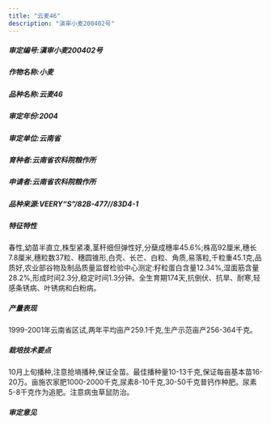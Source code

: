 ```yaml
---
title: "云麦46"
description: "滇审小麦200402号"
---
```

##### 审定编号:滇审小麦200402号

##### 作物名称:小麦

##### 品种名称:云麦46

##### 审定年份:2004

##### 审定单位:云南省

##### 育种者:云南省农科院粮作所

##### 申请者:云南省农科院粮作所

##### 品种来源:VEERY“S”/82B-477//83D4-1

##### 特征特性
春性,幼苗半直立,株型紧凑,茎秆细但弹性好,分蘖成穗率45.6%;株高92厘米,穗长7.8厘米,穗粒数37粒、穗圆锥形,白壳、长芒、白粒、角质,易落粒,千粒重45.1克,品质好,农业部谷物及制品质量监督检验中心测定:籽粒蛋白含量12.34%,湿面筋含量28.2%,形成时间2.3分,稳定时间1.3分钟。全生育期174天,抗倒伏、抗旱、耐寒,轻感条锈病、叶锈病和白粉病。

##### 产量表现
1999-2001年云南省区试,两年平均亩产259.1千克,生产示范亩产256-364千克。

##### 栽培技术要点
10月上旬播种,注意抢墒播种,保证全苗。最佳播种量10-13千克,保证每亩基本苗16-20万。亩施农家肥1000-2000千克,尿素8-10千克,30-50千克普钙作种肥。尿素5-8千克作为追肥。注意病虫草鼠防治。

##### 审定意见

